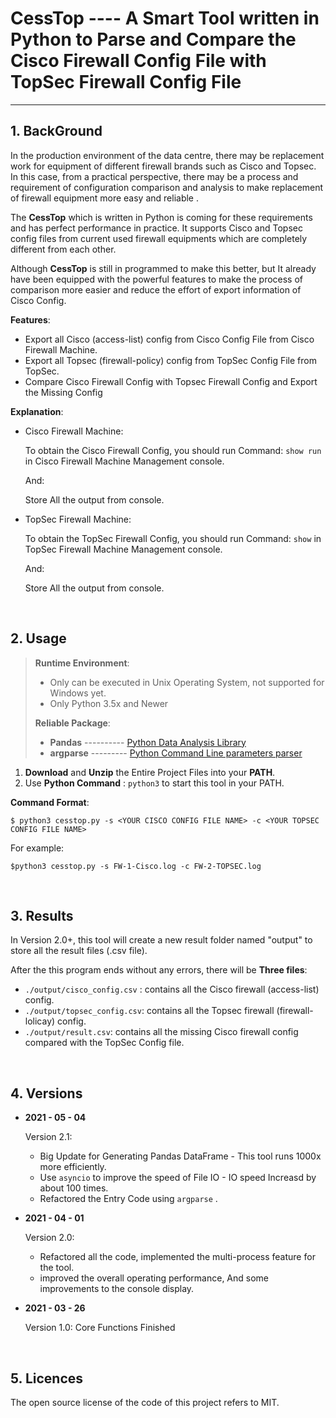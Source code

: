 

#  CessTop ---- A Smart Tool written in Python to Parse and Compare the Cisco Firewall Config File with TopSec Firewall Config File 

---

## 1. BackGround

In the production environment of the data centre, there may be replacement work for equipment of different firewall brands such as Cisco and Topsec. In this case, from a practical perspective, there may be a process and requirement of configuration comparison and analysis to make replacement of firewall equipment more easy and reliable .

The **CessTop** which is written in Python is coming for these requirements and has perfect performance in practice. It supports Cisco and Topsec config files from current used firewall equipments which are completely different from each other.

Although **CessTop** is still in programmed to make this better, but It already have been equipped with the powerful features to make the process of comparison more easier and reduce the effort of export information of Cisco Config.

**Features**:

+ Export all Cisco (access-list) config from Cisco Config File from Cisco Firewall Machine.
+ Export all Topsec (firewall-policy) config from TopSec Config File from TopSec.
+ Compare Cisco Firewall Config with Topsec Firewall Config and Export the Missing Config

**Explanation**:

+ Cisco Firewall Machine:

  To obtain the Cisco Firewall Config, you should run Command: `show run` in Cisco Firewall Machine Management console.

  And:

  Store All the output from console.

+ TopSec Firewall Machine:

  To obtain the TopSec Firewall Config, you should run Command: `show` in TopSec Firewall Machine Management console.

  And:

  Store All the output from console.

<br>

## 2. Usage

>**Runtime Environment**:
>
>+ Only can be executed in Unix Operating System, not supported for Windows yet.
>+ Only Python 3.5x and Newer
>
>**Reliable Package**:
>
>+ **Pandas**  ----------  [Python Data Analysis Library](https://pandas.pydata.org/)
>+ **argparse**  --------- [Python Command Line parameters parser](https://docs.python.org/3/library/argparse.html)

1. **Download** and **Unzip** the Entire Project Files into your **PATH**.
2. Use **Python Command** : `python3` to start this tool in your PATH.

**Command Format**:

```shell
$ python3 cesstop.py -s <YOUR CISCO CONFIG FILE NAME> -c <YOUR TOPSEC CONFIG FILE NAME>
```

For example:

```shell
$python3 cesstop.py -s FW-1-Cisco.log -c FW-2-TOPSEC.log
```

<br>

## 3. Results

In Version 2.0+, this tool will create a new result folder named "output" to store all the result files (.csv file).

After the this program ends without any errors, there will be **Three files**:

+ `./output/cisco_config.csv` :  contains all the Cisco firewall (access-list) config.
+ `./output/topsec_config.csv`: contains all the Topsec firewall (firewall-lolicay) config.
+ `./output/result.csv`:  contains all the missing Cisco firewall config compared with the TopSec Config file.

<br>

## 4. Versions

+ **2021 - 05 - 04**

  Version 2.1:

  + Big Update for Generating Pandas DataFrame - This tool runs 1000x more efficiently.
  + Use `asyncio` to improve the speed of File IO - IO speed Increasd by about 100 times.
  + Refactored the Entry Code using `argparse` .

+ **2021 - 04 - 01**

  Version 2.0: 

  + Refactored all the code, implemented the multi-process feature for the tool.
  + improved the overall operating performance, And some improvements to the console display.

+ **2021 - 03 - 26**   

  Version 1.0:  Core Functions Finished

<br>

## 5. Licences

The open source license of the code of this project refers to MIT.





